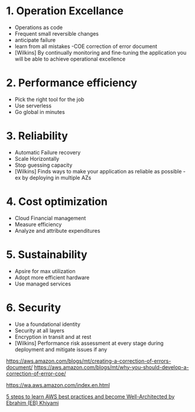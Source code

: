 
# 1. Operation Excellance

- Operations as code
- Frequent small reversible changes
- anticipate failure
- learn from all mistakes -COE correction of error document
- [Wilkins] By continually monitoring and fine-tuning the application you will be able to achieve operational excellence

# 2. Performance efficiency

- Pick the right tool for the job
- Use serverless
- Go global in minutes

# 3. Reliability

- Automatic Failure recovery
- Scale Horizontally
- Stop guessing capacity
- [Wilkins] Finds ways to make your application as reliable as possible - ex by deploying in multiple AZs

# 4. Cost optimization

- Cloud Financial management
- Measure efficiency
- Analyze and attribute expenditures

# 5. Sustainability

- Apsire for max utilization
- Adopt more efficient hardware
- Use managed services

# 6. Security

- Use a foundational identity
- Security at all layers
- Encryption in transit and at rest
- [Wilkins] Performance risk assessment at every stage during deployment and mitigate issues if any

https://aws.amazon.com/blogs/mt/creating-a-correction-of-errors-document/
https://aws.amazon.com/blogs/mt/why-you-should-develop-a-correction-of-error-coe/

https://wa.aws.amazon.com/index.en.html

[5 steps to learn AWS best practices and become Well-Architected by Ebrahim (EB) Khiyami ](https://aws.amazon.com/blogs/training-and-certification/5-steps-to-learn-aws-best-practices-and-become-well-architected/)